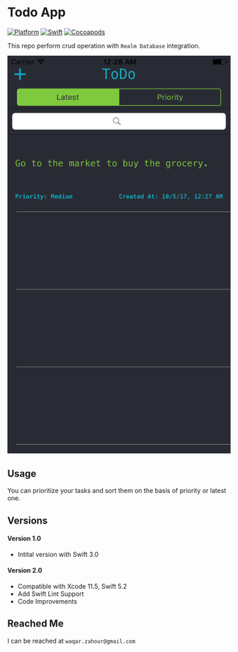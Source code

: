 # Todo App

[![Platform](https://img.shields.io/badge/platform-iOS-blue?style=flat)](https://developer.apple.com/ios/)
[![Swift](https://img.shields.io/badge/Swift-5.0%20|%205.1-yellowgreen?style=flat)](https://developer.apple.com/swift/)
[![Cocoapods](https://img.shields.io/badge/cocoapods-SwiftLint%20%7C%20RealmSwift-orange?style=flat)](https://cocoapods.org)

This repo perform crud operation with `Realm Database` integration.

![alt text](Todo.png "Screen Shot")

## Usage

You can prioritize your tasks and sort them on the basis of priority or latest one.

## Versions

#### Version 1.0
- Intital version with Swift 3.0

#### Version 2.0
- Compatible with Xcode 11.5, Swift 5.2
- Add Swift Lint Support
- Code Improvements

## Reached Me	

I can be reached at `waqar.zahour@gmail.com`
